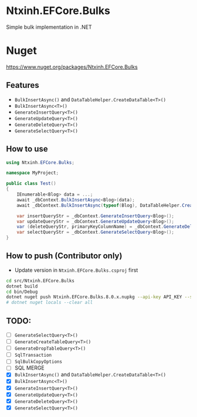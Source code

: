 # Ntxinh.EFCore.Bulks

Simple bulk implementation in .NET

# Nuget

https://www.nuget.org/packages/Ntxinh.EFCore.Bulks

## Features

- `BulkInsertAsync()` and `DataTableHelper.CreateDataTable<T>()`
- `BulkInsertAsync<T>()`
- `GenerateInsertQuery<T>()`
- `GenerateUpdateQuery<T>()`
- `GenerateDeleteQuery<T>()`
- `GenerateSelectQuery<T>()`

## How to use

```cs
using Ntxinh.EFCore.Bulks;

namespace MyProject;

public class Test()
{
    IEnumerable<Blog> data = ...;
    await _dbContext.BulkInsertAsync<Blog>(data);
    await _dbContext.BulkInsertAsync(typeof(Blog), DataTableHelper.CreateDataTable<Blog>(data));

    var insertQueryStr = _dbContext.GenerateInsertQuery<Blog>();
    var updateQueryStr = _dbContext.GenerateUpdateQuery<Blog>();
    var (deleteQueryStr, primaryKeyColumnName) = _dbContext.GenerateDeleteQuery<Blog>();
    var selectQueryStr = _dbContext.GenerateSelectQuery<Blog>();
}
```

## How to push (Contributor only)

- Update version in `Ntxinh.EFCore.Bulks.csproj` first

```sh
cd src/Ntxinh.EFCore.Bulks
dotnet build
cd bin/Debug
dotnet nuget push Ntxinh.EFCore.Bulks.8.0.x.nupkg --api-key API_KEY --source https://api.nuget.org/v3/index.json
# dotnet nuget locals --clear all
```

## TODO:

- [ ] `GenerateSelectQuery<T>()`
- [ ] `GenerateCreateTableQuery<T>()`
- [ ] `GenerateDropTableQuery<T>()`
- [ ] `SqlTransaction`
- [ ] `SqlBulkCopyOptions`
- [ ] SQL MERGE
- [x] `BulkInsertAsync()` and `DataTableHelper.CreateDataTable<T>()`
- [x] `BulkInsertAsync<T>()`
- [x] `GenerateInsertQuery<T>()`
- [x] `GenerateUpdateQuery<T>()`
- [x] `GenerateDeleteQuery<T>()`
- [x] `GenerateSelectQuery<T>()`
